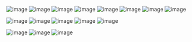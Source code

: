 ![image](https://img.shields.io/badge/C-00599C?style=for-the-badge&logo=c&logoColor=white)
![image](https://img.shields.io/badge/C%2B%2B-00599C?style=for-the-badge&logo=c%2B%2B&logoColor=white)
![image](https://img.shields.io/badge/C%23-00599C?style=for-the-badge&logo=csharp&logoColor=white)
![image](https://img.shields.io/badge/Dart-00599C?style=for-the-badge&logo=dart&logoColor=white)
![image](https://img.shields.io/badge/Java-00599C?style=for-the-badge&logo=openjdk&logoColor=white)
![image](https://img.shields.io/badge/JavaScript-00599C?style=for-the-badge&logo=javascript&logoColor=white)
![image](https://img.shields.io/badge/PHP-00599C?style=for-the-badge&logo=php&logoColor=white)
![image](https://img.shields.io/badge/Python-00599C?style=for-the-badge&logo=python&logoColor=white)


![image](https://img.shields.io/badge/CSS3-008800?style=for-the-badge&logo=css3&logoColor=white)
![image](https://img.shields.io/badge/Flutter-008800?style=for-the-badge&logo=flutter&logoColor=white) 
![image](https://img.shields.io/badge/Node.js-008800?style=for-the-badge&logo=node.js&logoColor=white)
![image](https://img.shields.io/badge/HTML5-008800?style=for-the-badge&logo=html5&logoColor=white)
![image](https://img.shields.io/badge/Sass-008800?style=for-the-badge&logo=sass&logoColor=white)


![image](https://img.shields.io/badge/Android-007878?style=for-the-badge&logo=android&logoColor=white)
![image](https://img.shields.io/badge/Linux-007878?style=for-the-badge&logo=linux&logoColor=white)
![image](https://img.shields.io/badge/Windows-007878?style=for-the-badge&logo=windows&logoColor=white)


<!--
**miguelvillamateos/miguelvillamateos** is a ✨ _special_ ✨ repository because its `README.md` (this file) appears on your GitHub profile.

Here are some ideas to get you started:

- 🔭 I’m currently working on ...
- 🌱 I’m currently learning ...
- 👯 I’m looking to collaborate on ...
- 🤔 I’m looking for help with ...
- 💬 Ask me about ...
- 📫 How to reach me: ...
- 😄 Pronouns: ...
- ⚡ Fun fact: ...
-->
